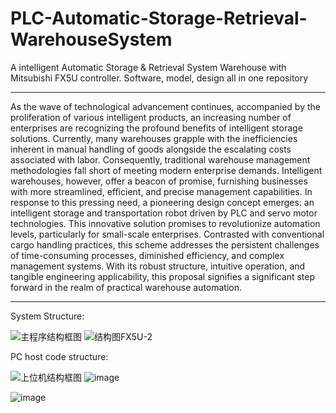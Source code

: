 # PLC-Automatic-Storage-Retrieval-WarehouseSystem
A intelligent Automatic Storage &amp; Retrieval System Warehouse with Mitsubishi FX5U controller. Software, model, design all in one repository
_______________________________________________________________________________________________________________________________________________
As the wave of technological advancement continues, accompanied by the proliferation of various intelligent products, an increasing number of enterprises are recognizing the profound benefits of intelligent storage solutions. Currently, many warehouses grapple with the inefficiencies inherent in manual handling of goods alongside the escalating costs associated with labor. Consequently, traditional warehouse management methodologies fall short of meeting modern enterprise demands. Intelligent warehouses, however, offer a beacon of promise, furnishing businesses with more streamlined, efficient, and precise management capabilities. In response to this pressing need, a pioneering design concept emerges: an intelligent storage and transportation robot driven by PLC and servo motor technologies. This innovative solution promises to revolutionize automation levels, particularly for small-scale enterprises. Contrasted with conventional cargo handling practices, this scheme addresses the persistent challenges of time-consuming processes, diminished efficiency, and complex management systems. With its robust structure, intuitive operation, and tangible engineering applicability, this proposal signifies a significant step forward in the realm of practical warehouse automation.
_________________________________________________________________________________________________________________________________________________
System Structure:

![主程序结构框图](https://github.com/NewConsTiio/PLC-Automatic-Storage-Retrieval-WarehouseSystem/assets/82430239/0448afd2-2752-4c5a-af9c-8dbdd03c1c6c)
![结构图FX5U-2](https://github.com/NewConsTiio/PLC-Automatic-Storage-Retrieval-WarehouseSystem/assets/82430239/f27dc15c-4f70-47fc-998c-b1379d7f97df)

PC host code structure:

![上位机结构框图](https://github.com/NewConsTiio/PLC-Automatic-Storage-Retrieval-WarehouseSystem/assets/82430239/03ff9fd1-6c2f-4839-b900-09ffeea4ab4a)
![image](https://github.com/NewConsTiio/PLC-Automatic-Storage-Retrieval-WarehouseSystem/assets/82430239/0a8af331-cac5-4dbf-bbb9-32b8397b98b2)


![image](https://github.com/NewConsTiio/PLC-Automatic-Storage-Retrieval-WarehouseSystem/assets/82430239/701b362b-070d-4861-949f-32c7fd94735d)
